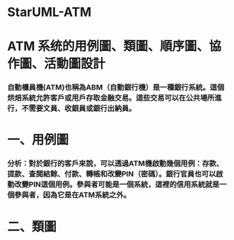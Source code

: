# StarUML-ATM

# ATM 系统的用例圖、類圖、順序圖、協作圖、活動圖設計

### 自動櫃員機(ATM)也稱為ABM（自動銀行機）是一種銀行系統。這個烘焙系統允許客戶或用戶存取金融交易。這些交易可以在公共場所進行，不需要文員、收銀員或銀行出納員。

# 一、用例圖

### 分析：對於銀行的客戶來說，可以透過ATM機啟動幾個用例：存款、提款、查閱結餘、付款、轉帳和改變PIN（密碼）。銀行官員也可以啟動改變PIN這個用例。參與者可能是一個系統，這裡的信用系統就是一個參與者，因為它是在ATM系統之外。

# 二、類圖
